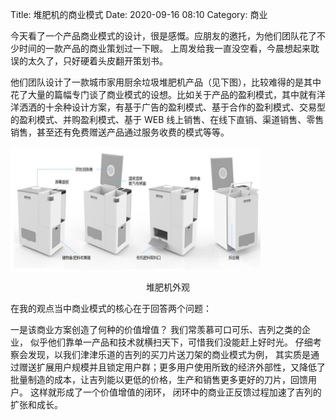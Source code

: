 Title: 堆肥机的商业模式
Date: 2020-09-16 08:10
Category: 商业

今天看了一个产品商业模式的设计，很是感慨。应朋友的邀托，为他们团队花了不少时间的一款产品的商业策划过一下眼。 上周发给我一直没空看，今晨想起来耽误的太久了，只好硬着头皮翻开策划书。

他们团队设计了一款城市家用厨余垃圾堆肥机产品（见下图），比较难得的是其中花了大量的篇幅专门谈了商业模式的设想。比如关于产品的盈利模式，其中就有洋洋洒洒的十余种设计方案，有基于广告的盈利模式、基于合作的盈利模式、交易型的盈利模式、并购盈利模式、基于 WEB 线上销售、在线下直销、渠道销售、零售销售，甚至还有免费赠送产品通过服务收费的模式等等。 


<img src="https://github.com/htsong/PelicanBlog/blob/master/content/business/20200916%E5%A0%86%E8%82%A5%E6%9C%BA.png?raw=true" 
  width = "400" height = "200" div align=center />
<div align=center> 堆肥机外观</div>

在我的观点当中商业模式的核心在于回答两个问题： 

一是该商业方案创造了何种的价值增值？ 我们常羡慕可口可乐、吉列之类的企业， 似乎他们靠单一产品和技术就横扫天下，可惜我们没能赶上好时光。 仔细考察会发现，以我们津津乐道的吉列的买刀片送刀架的商业模式为例， 其实质是通过赠送扩展用户规模并且锁定用户群；更多用户使用所致的经济外部性，又降低了批量制造的成本，让吉列能以更低的价格，生产和销售更多更好的刀片，回馈用户。 这样就形成了一个价值增值的闭环， 闭环中的商业正反馈过程加速了吉列的扩张和成长。 

